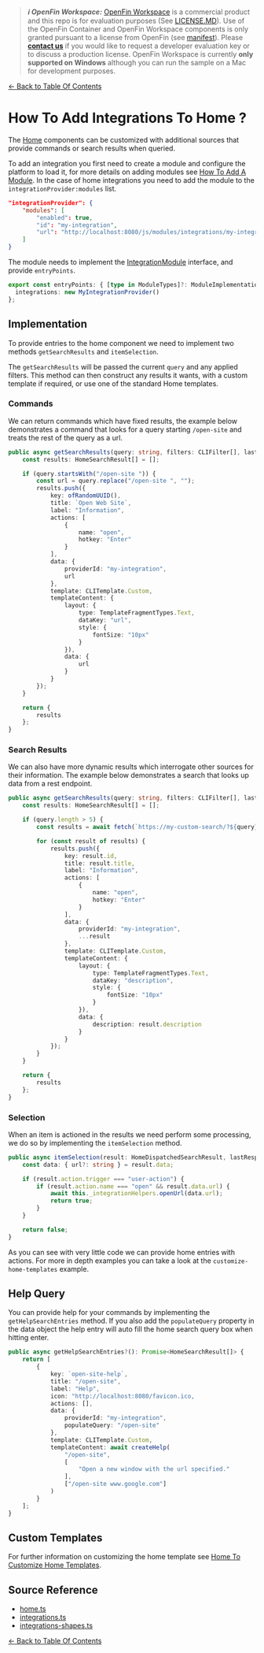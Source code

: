 > **_:information_source: OpenFin Workspace:_** [OpenFin Workspace](https://www.openfin.co/workspace/) is a commercial product and this repo is for evaluation purposes (See [LICENSE.MD](../LICENSE.MD)). Use of the OpenFin Container and OpenFin Workspace components is only granted pursuant to a license from OpenFin (see [manifest](../public/manifest.fin.json)). Please [**contact us**](https://www.openfin.co/workspace/poc/) if you would like to request a developer evaluation key or to discuss a production license.
> OpenFin Workspace is currently **only supported on Windows** although you can run the sample on a Mac for development purposes.

[<- Back to Table Of Contents](../README.md)

# How To Add Integrations To Home ?

The [Home](./how-to-customize-home.md) components can be customized with additional sources that provide commands or search results when queried.

To add an integration you first need to create a module and configure the platform to load it, for more details on adding modules see [How To Add A Module](./how-to-add-a-module.md). In the case of home integrations you need to add the module to the `integrationProvider:modules` list.

```json
"integrationProvider": {
    "modules": [
        "enabled": true,
        "id": "my-integration",
        "url": "http://localhost:8080/js/modules/integrations/my-integration.bundle.js"
    ]
}
```

The module needs to implement the [IntegrationModule](../client/src/framework/shapes/integrations-shapes.ts#106) interface, and provide `entryPoints`.

```ts
export const entryPoints: { [type in ModuleTypes]?: ModuleImplementation } = {
  integrations: new MyIntegrationProvider()
};
```

## Implementation

To provide entries to the home component we need to implement two methods `getSearchResults` and `itemSelection`.

The `getSearchResults` will be passed the current `query` and any applied filters. This method can then construct any results it wants, with a custom template if required, or use one of the standard Home templates.

### Commands

We can return commands which have fixed results, the example below demonstrates a command that looks for a query starting `/open-site` and treats the rest of the query as a url.

```ts
public async getSearchResults(query: string, filters: CLIFilter[], lastResponse: HomeSearchListenerResponse): Promise<HomeSearchResponse> {
    const results: HomeSearchResult[] = [];

    if (query.startsWith("/open-site ")) {
        const url = query.replace("/open-site ", "");
        results.push({
            key: ofRandomUUID(),
            title: `Open Web Site`,
            label: "Information",
            actions: [
                {
                    name: "open",
                    hotkey: "Enter"
                }
            ],
            data: {
                providerId: "my-integration",
                url
            },
            template: CLITemplate.Custom,
            templateContent: {
                layout: {
                    type: TemplateFragmentTypes.Text,
                    dataKey: "url",
                    style: {
                        fontSize: "10px"
                    }
                }),
                data: {
                    url
                }
            }
        });
    }

    return {
        results
    };
}
```

### Search Results

We can also have more dynamic results which interrogate other sources for their information.
The example below demonstrates a search that looks up data from a rest endpoint.

```ts
public async getSearchResults(query: string, filters: CLIFilter[], lastResponse: HomeSearchListenerResponse): Promise<HomeSearchResponse> {
    const results: HomeSearchResult[] = [];

    if (query.length > 5) {
        const results = await fetch(`https://my-custom-search/?${query}`);

        for (const result of results) {
            results.push({
                key: result.id,
                title: result.title,
                label: "Information",
                actions: [
                    {
                        name: "open",
                        hotkey: "Enter"
                    }
                ],
                data: {
                    providerId: "my-integration",
                    ...result
                },
                template: CLITemplate.Custom,
                templateContent: {
                    layout: {
                        type: TemplateFragmentTypes.Text,
                        dataKey: "description",
                        style: {
                            fontSize: "10px"
                        }
                    }),
                    data: {
                        description: result.description
                    }
                }
            });
        }
    }

    return {
        results
    };
}
```

### Selection

When an item is actioned in the results we need perform some processing, we do so by implementing the `itemSelection` method.

```ts
public async itemSelection(result: HomeDispatchedSearchResult, lastResponse: HomeSearchListenerResponse): Promise<boolean> {
    const data: { url?: string } = result.data;

    if (result.action.trigger === "user-action") {
        if (result.action.name === "open" && result.data.url) {
            await this._integrationHelpers.openUrl(data.url);
            return true;
        }
    }

    return false;
}
```

As you can see with very little code we can provide home entries with actions. For more in depth examples you can take a look at the `customize-home-templates` example.

## Help Query

You can provide help for your commands by implementing the `getHelpSearchEntries` method. If you also add the `populateQuery` property in the data object the help entry will auto fill the home search query box when hitting enter.

```ts
public async getHelpSearchEntries?(): Promise<HomeSearchResult[]> {
    return [
        {
            key: `open-site-help`,
            title: "/open-site",
            label: "Help",
            icon: "http://localhost:8080/favicon.ico,
            actions: [],
            data: {
                providerId: "my-integration",
                populateQuery: "/open-site"
            },
            template: CLITemplate.Custom,
            templateContent: await createHelp(
                "/open-site",
                [
                    "Open a new window with the url specified."
                ],
                ["/open-site www.google.com"]
            )
        }
    ];
}
```

## Custom Templates

For further information on customizing the home template see [Home To Customize Home Templates](./how-to-customize-home-templates.md).

## Source Reference

- [home.ts](../client/src/framework/workspace/home.ts)
- [integrations.ts](../client/src/framework/integrations.ts)
- [integrations-shapes.ts](../client/src/framework/shapes/integrations-shapes.ts)

[<- Back to Table Of Contents](../README.md)
